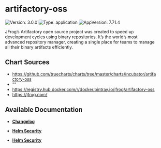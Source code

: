 # artifactory-oss

![Version: 3.0.0](https://img.shields.io/badge/Version-3.0.0-informational?style=flat-square) ![Type: application](https://img.shields.io/badge/Type-application-informational?style=flat-square) ![AppVersion: 7.71.4](https://img.shields.io/badge/AppVersion-7.71.4-informational?style=flat-square)

JFrog’s Artifactory open source project was created to speed up development cycles using binary repositories. It’s the world’s most advanced repository manager, creating a single place for teams to manage all their binary artifacts efficiently.

## Chart Sources

- https://github.com/truecharts/charts/tree/master/charts/incubator/artifactory-oss
- ""
- https://registry.hub.docker.com/r/docker.bintray.io/jfrog/artifactory-oss
- https://jfrog.com/

## Available Documentation

- [**Changelog**](CHANGELOG)

- [**Helm Security**](container-security)

- [**Helm Security**](helm-security)

